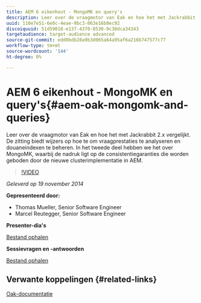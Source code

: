 ```yaml
---
title: AEM 6 eikenhout - MongoMK en query's
description: Leer over de vraagmotor van Eak en hoe het met Jackrabbit 2.x vergelijkt. De zitting biedt wijzers op hoe te om vraagprestaties te analyseren en douaneindexen te beheren. In het tweede deel hebben we het over MongoMK, waarbij de nadruk ligt op de consistentiegaranties die worden geboden door de nieuwe clusterimplementatie in AEM.
uuid: 110e7e51-6e0c-4eae-9bc3-063e16b0ec92
discoiquuid: 51d59018-e137-4370-8530-9c38dca34343
targetaudience: target-audience advanced
source-git-commit: edd0bdb28a9b3d065a64a95af6a216b747577c77
workflow-type: tm+mt
source-wordcount: '144'
ht-degree: 0%

---
```


# AEM 6 eikenhout - MongoMK en query&#39;s{#aem-oak-mongomk-and-queries}

Leer over de vraagmotor van Eak en hoe het met Jackrabbit 2.x vergelijkt. De zitting biedt wijzers op hoe te om vraagprestaties te analyseren en douaneindexen te beheren. In het tweede deel hebben we het over MongoMK, waarbij de nadruk ligt op de consistentiegaranties die worden geboden door de nieuwe clusterimplementatie in AEM.

>[!VIDEO](https://video.tv.adobe.com/v/19402/?quality=9)

*Geleverd op 19 november 2014*

**Gepresenteerd door:**

* Thomas Mueller, Senior Software Engineer
* Marcel Reutegger, Senior Software Engineer

**Presenter-dia&#39;s**

[Bestand ophalen](assets/aem-6-oak-mongomk-and-queries.pdf)

**Sessievragen en -antwoorden**

[Bestand ophalen](assets/q-a-11-19-14-gem-session-oak.pdf)

## Verwante koppelingen {#related-links}

[Oak-documentatie](http://jackrabbit.apache.org/oak/docs/)

<!--
[Get back to the Overview](https://helpx.adobe.com/experience-manager/kt/eseminars/gems/aem-index.html)
-->
